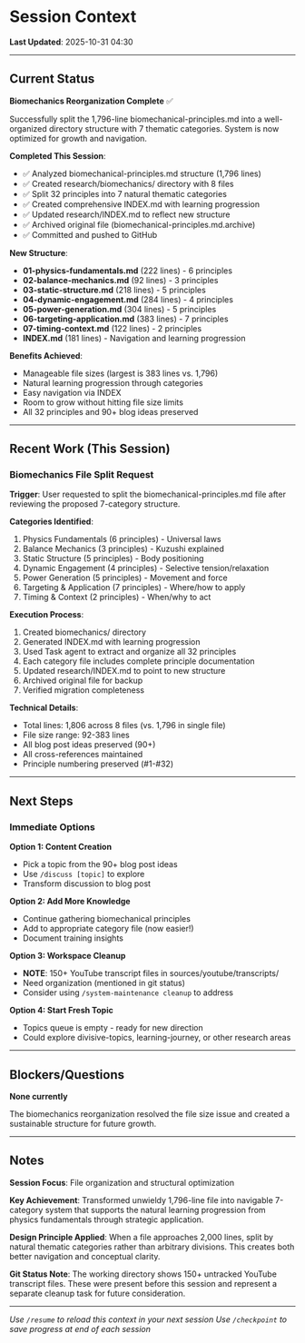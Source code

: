 # Session Context

**Last Updated**: 2025-10-31 04:30

---

## Current Status

**Biomechanics Reorganization Complete** ✅

Successfully split the 1,796-line biomechanical-principles.md into a well-organized directory structure with 7 thematic categories. System is now optimized for growth and navigation.

**Completed This Session**:
- ✅ Analyzed biomechanical-principles.md structure (1,796 lines)
- ✅ Created research/biomechanics/ directory with 8 files
- ✅ Split 32 principles into 7 natural thematic categories
- ✅ Created comprehensive INDEX.md with learning progression
- ✅ Updated research/INDEX.md to reflect new structure
- ✅ Archived original file (biomechanical-principles.md.archive)
- ✅ Committed and pushed to GitHub

**New Structure**:
- **01-physics-fundamentals.md** (222 lines) - 6 principles
- **02-balance-mechanics.md** (92 lines) - 3 principles
- **03-static-structure.md** (218 lines) - 5 principles
- **04-dynamic-engagement.md** (284 lines) - 4 principles
- **05-power-generation.md** (304 lines) - 5 principles
- **06-targeting-application.md** (383 lines) - 7 principles
- **07-timing-context.md** (122 lines) - 2 principles
- **INDEX.md** (181 lines) - Navigation and learning progression

**Benefits Achieved**:
- Manageable file sizes (largest is 383 lines vs. 1,796)
- Natural learning progression through categories
- Easy navigation via INDEX
- Room to grow without hitting file size limits
- All 32 principles and 90+ blog ideas preserved

---

## Recent Work (This Session)

### Biomechanics File Split Request

**Trigger**: User requested to split the biomechanical-principles.md file after reviewing the proposed 7-category structure.

**Categories Identified**:
1. Physics Fundamentals (6 principles) - Universal laws
2. Balance Mechanics (3 principles) - Kuzushi explained
3. Static Structure (5 principles) - Body positioning
4. Dynamic Engagement (4 principles) - Selective tension/relaxation
5. Power Generation (5 principles) - Movement and force
6. Targeting & Application (7 principles) - Where/how to apply
7. Timing & Context (2 principles) - When/why to act

**Execution Process**:
1. Created biomechanics/ directory
2. Generated INDEX.md with learning progression
3. Used Task agent to extract and organize all 32 principles
4. Each category file includes complete principle documentation
5. Updated research/INDEX.md to point to new structure
6. Archived original file for backup
7. Verified migration completeness

**Technical Details**:
- Total lines: 1,806 across 8 files (vs. 1,796 in single file)
- File size range: 92-383 lines
- All blog post ideas preserved (90+)
- All cross-references maintained
- Principle numbering preserved (#1-#32)

---

## Next Steps

### Immediate Options

**Option 1: Content Creation**
- Pick a topic from the 90+ blog post ideas
- Use `/discuss [topic]` to explore
- Transform discussion to blog post

**Option 2: Add More Knowledge**
- Continue gathering biomechanical principles
- Add to appropriate category file (now easier!)
- Document training insights

**Option 3: Workspace Cleanup**
- **NOTE**: 150+ YouTube transcript files in sources/youtube/transcripts/
- Need organization (mentioned in git status)
- Consider using `/system-maintenance cleanup` to address

**Option 4: Start Fresh Topic**
- Topics queue is empty - ready for new direction
- Could explore divisive-topics, learning-journey, or other research areas

---

## Blockers/Questions

**None currently**

The biomechanics reorganization resolved the file size issue and created a sustainable structure for future growth.

---

## Notes

**Session Focus**: File organization and structural optimization

**Key Achievement**: Transformed unwieldy 1,796-line file into navigable 7-category system that supports the natural learning progression from physics fundamentals through strategic application.

**Design Principle Applied**: When a file approaches 2,000 lines, split by natural thematic categories rather than arbitrary divisions. This creates both better navigation and conceptual clarity.

**Git Status Note**: The working directory shows 150+ untracked YouTube transcript files. These were present before this session and represent a separate cleanup task for future consideration.

---

*Use `/resume` to reload this context in your next session*
*Use `/checkpoint` to save progress at end of each session*
